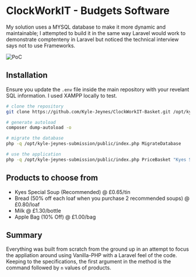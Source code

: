 # ClockWorkIT - Budgets Software

My solution uses a MYSQL database to make it more dynamic and maintainable; I attempted to build it in the same way Laravel would work to demonstrate comptenteny in Laravel but noticed the technical interview says not to use Frameworks.

![PoC](https://i.imgur.com/00EtfgH.png)

## Installation

Ensure you update the `.env` file inside the main repository with your revelant SQL information. I used XAMPP locally to test.

```bash
# clone the repository
git clone https://github.com/Kyle-Jeynes/ClockWorkIT-Basket.git /opt/kyle-jeynes-submission

# generate autoload
composer dump-autoload -o

# migrate the database
php -q /opt/kyle-jeynes-submission/public/index.php MigrateDatabase

# use the application
php -q /opt/kyle-jeynes-submission/public/index.php PriceBasket "Kyes Special Soup" "Kyes Special Soup" "Bread"
```

## Products to choose from

- Kyes Special Soup (Recommended) @ £0.65/tin
- Bread (50% off each loaf when you purchase 2 recommended soups) @ £0.80/loaf
- Milk @ £1.30/bottle
- Apple Bag (10% Off) @ £1.00/bag

## Summary

Everything was built from scratch from the ground up in an attempt to focus the appliation around using Vanilla-PHP with a Laravel feel of the code. Keeping to the specifications, the first argument in the method is the command followed by `n` values of products.
